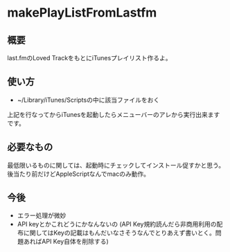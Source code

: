 # makePlayListFromLastfm

## 概要
last.fmのLoved TrackをもとにiTunesプレイリスト作るよ。

## 使い方
- ~/Library/iTunes/Scriptsの中に該当ファイルをおく

上記を行なってからiTunesを起動したらメニューバーのアレから実行出来ますです。

## 必要なもの
最低限いるものに関しては、起動時にチェックしてインストール促すかと思う。
後当たり前だけどAppleScriptなんでmacのみ動作。

## 今後
- エラー処理が微妙
- API keyとかこれどうにかなんないの
  (API Key規約読んだら非商用利用の配布に関してはKeyの記載はもんだいなさそうなんでとりあえず書いとく。問題あればAPI Key自体を削除する)
